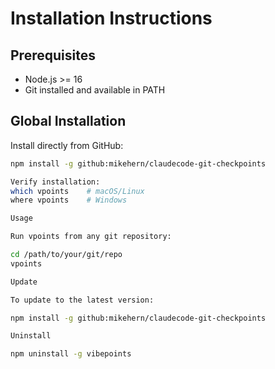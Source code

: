 # Installation Instructions

## Prerequisites

- Node.js >= 16
- Git installed and available in PATH

## Global Installation

Install directly from GitHub:

```bash
npm install -g github:mikehern/claudecode-git-checkpoints

Verify installation:
which vpoints    # macOS/Linux
where vpoints    # Windows

Usage

Run vpoints from any git repository:

cd /path/to/your/git/repo
vpoints

Update

To update to the latest version:

npm install -g github:mikehern/claudecode-git-checkpoints

Uninstall

npm uninstall -g vibepoints
```
